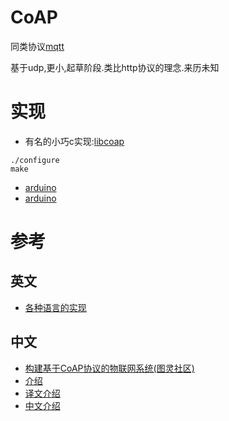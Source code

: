 # CoAP

同类协议[mqtt](/dev/mqtt)

基于udp,更小,起草阶段.类比http协议的理念.来历未知

# 实现

* 有名的小巧c实现:[libcoap](http://sourceforge.net/projects/libcoap/)
```
./configure
make
```

* [arduino](https://github.com/dgiannakop/Arduino-CoAP)
* [arduino](https://github.com/1248/microcoap)

# 参考

## 英文

* [各种语言的实现](https://en.wikipedia.org/wiki/Constrained_Application_Protocol)

## 中文

* [构建基于CoAP协议的物联网系统(图灵社区)](http://www.ituring.com.cn/tupubarticle/3795)
* [介绍](http://blog.csdn.net/tulun/article/details/8869241)
* [译文介绍](http://blog.csdn.net/xukai871105/article/details/17734163)
* [中文介绍](http://www.phodal.com/blog/use-constrained-application-protocol-in-internet-of-things/)